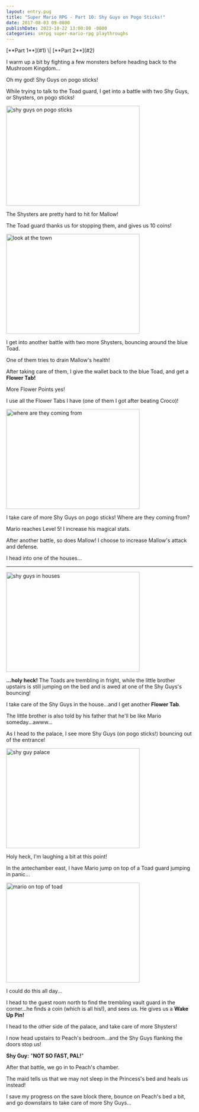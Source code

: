 ```yaml
---
layout: entry.pug
title: "Super Mario RPG - Part 10: Shy Guys on Pogo Sticks!"
date: 2017-08-03 09-0800
publishDate: 2023-10-22 13:00:00 -0800
categories: smrpg super-mario-rpg playthroughs
---
```


<p class="entry-partination" markdown="1">[**Part 1**](#1) \| [**Part 2**](#2)</p>

<a name="1"></a>

I warm up a bit by fighting a few monsters before heading back to the Mushroom Kingdom...

Oh my god! Shy Guys on pogo sticks!

While trying to talk to the Toad guard, I get into a battle with two Shy Guys, or Shysters, on pogo sticks!

<img src="http://i.imgur.com/rkIRcGL.png" alt="shy guys on pogo sticks" width="360" height="270" id="liveblog" />

The Shysters are pretty hard to hit for Mallow!

The Toad guard thanks us for stopping them, and gives us 10 coins!

<img src="http://i.imgur.com/MhDs8DD.png" alt="look at the town" width="360" height="270" id="liveblog" />

I get into another battle with two more Shysters, bouncing around the blue Toad.

One of them tries to drain Mallow's health!

After taking care of them, I give the wallet back to the blue Toad, and get a **Flower Tab!**

More Flower Points yes!

I use all the Flower Tabs I have (one of them I got after beating Croco)!

<img src="http://i.imgur.com/xdeRd1X.png" alt="where are they coming from" width="360" height="270" id="liveblog" />

I take care of more Shy Guys on pogo sticks! Where are they coming from?

Mario reaches Level 5! I increase his magical stats.

After another battle, so does Mallow! I choose to increase Mallow's attack and defense.

I head into one of the houses...

<a name="2"></a>

---

<img src="http://i.imgur.com/Cj9wwZq.png" alt="shy guys in houses" width="360" height="270" id="liveblog" />

**...holy heck!** The Toads are trembling in fright, while the little brother upstairs is still jumping on the bed and is awed at one of the Shy Guys's bouncing!

I take care of the Shy Guys in the house...and I get another **Flower Tab**.

The little brother is also told by his father that he'll be like Mario someday...awww...

As I head to the palace, I see more Shy Guys (on pogo sticks!) bouncing out of the entrance!

<img src="http://i.imgur.com/Ja8TVQa.png" alt="shy guy palace" width="360" height="270" id="liveblog" />

Holy heck, I'm laughing a bit at this point!

In the antechamber east, I have Mario jump on top of a Toad guard jumping in panic...

<img src="http://i.imgur.com/NfbkDEn.png" alt="mario on top of toad" width="360" height="270" id="liveblog" />

I could do this all day...

I head to the guest room north to find the trembling vault guard in the corner...he finds a coin (which is all his!), and sees us. He gives us a **Wake Up Pin!**

I head to the other side of the palace, and take care of more Shysters!

I now head upstairs to Peach's bedroom...and the Shy Guys flanking the doors stop us!

**Shy Guy:** "**NOT SO FAST, PAL!**"

After that battle, we go in to Peach's chamber.

The maid tells us that we may not sleep in the Princess's bed and heals us instead!

I save my progress on the save block there, bounce on Peach's bed a bit, and go downstairs to take care of more Shy Guys...